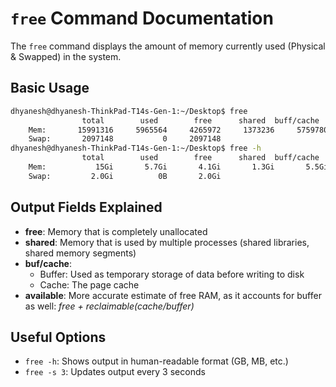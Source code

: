 # `free` Command Documentation

The `free` command displays the amount of memory currently used (Physical & Swapped) in the system.

## Basic Usage
```sh
dhyanesh@dhyanesh-ThinkPad-T14s-Gen-1:~/Desktop$ free
                total        used        free      shared  buff/cache   available
    Mem:       15991316     5965564     4265972     1373236     5759780     8015032
    Swap:       2097148           0     2097148
dhyanesh@dhyanesh-ThinkPad-T14s-Gen-1:~/Desktop$ free -h
                total        used        free      shared  buff/cache   available
    Mem:           15Gi       5.7Gi       4.1Gi       1.3Gi       5.5Gi       7.7Gi
    Swap:         2.0Gi          0B       2.0Gi
```

## Output Fields Explained
- **free**: Memory that is completely unallocated
- **shared**: Memory that is used by multiple processes (shared libraries, shared memory segments)
- **buf/cache**: 
  - Buffer: Used as temporary storage of data before writing to disk
  - Cache: The page cache
- **available**: More accurate estimate of free RAM, as it accounts for buffer as well: *free + reclaimable(cache/buffer)*

## Useful Options
- `free -h`: Shows output in human-readable format (GB, MB, etc.)
- `free -s 3`: Updates output every 3 seconds